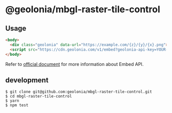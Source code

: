 # @geolonia/mbgl-raster-tile-control

## Usage

```html
<body>
  <div class="geolonia" data-url="https://example.com/{z}/{y}/{x}.png"></div>
  <script src="https://cdn.geolonia.com/v1/embed?geolonia-api-key=YOUR-API-KEY"></script>
</body>
```

Refer to [official document](https://docs.geolonia.com) for more information about Embed API.

## development

```shell
$ git clone git@github.com:geolonia/mbgl-raster-tile-control.git
$ cd mbgl-raster-tile-control
$ yarn
$ npm test
```
